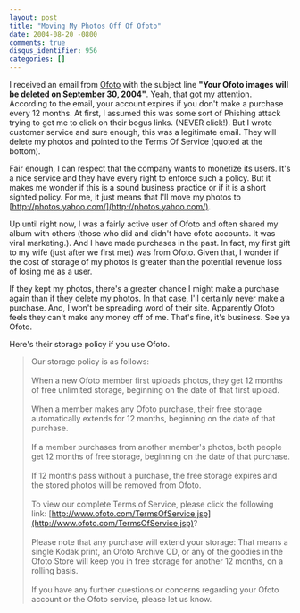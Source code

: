 ```yaml
---
layout: post
title: "Moving My Photos Off Of Ofoto"
date: 2004-08-20 -0800
comments: true
disqus_identifier: 956
categories: []
---
```

I received an email from [Ofoto](http://www.ofoto.com/) with the subject
line **"Your Ofoto images will be deleted on September 30, 2004"**.
Yeah, that got my attention. According to the email, your account
expires if you don't make a purchase every 12 months. At first, I
assumed this was some sort of Phishing attack trying to get me to click
on their bogus links. (NEVER click!). But I wrote customer service and
sure enough, this was a legitimate email. They will delete my photos and
pointed to the Terms Of Service (quoted at the bottom).

Fair enough, I can respect that the company wants to monetize its users.
It's a nice service and they have every right to enforce such a policy.
But it makes me wonder if this is a sound business practice or if it is
a short sighted policy. For me, it just means that I'll move my photos
to [http://photos.yahoo.com/](http://photos.yahoo.com/).

Up until right now, I was a fairly active user of Ofoto and often shared
my album with others (those who did and didn't have ofoto accounts. It
was viral marketing.). And I have made purchases in the past. In fact,
my first gift to my wife (just after we first met) was from Ofoto. Given
that, I wonder if the cost of storage of my photos is greater than the
potential revenue loss of losing me as a user.

If they kept my photos, there's a greater chance I might make a purchase
again than if they delete my photos. In that case, I'll certainly never
make a purchase. And, I won't be spreading word of their site.
Apparently Ofoto feels they can't make any money off of me. That's fine,
it's business. See ya Ofoto.

Here's their storage policy if you use Ofoto.

> Our storage policy is as follows: \
> \
>  When a new Ofoto member first uploads photos, they get 12 months of
> free unlimited storage, beginning on the date of that first upload. \
> \
>  When a member makes any Ofoto purchase, their free storage
> automatically extends for 12 months, beginning on the date of that
> purchase. \
> \
>  If a member purchases from another member's photos, both people get
> 12 months of free storage, beginning on the date of that purchase. \
> \
>  If 12 months pass without a purchase, the free storage expires and
> the stored photos will be removed from Ofoto. \
> \
>  To view our complete Terms of Service, please click the following
> link:
> [http://www.ofoto.com/TermsOfService.jsp](http://www.ofoto.com/TermsOfService.jsp)?
> \
> \
>  Please note that any purchase will extend your storage: That means a
> single Kodak print, an Ofoto Archive CD, or any of the goodies in the
> Ofoto Store will keep you in free storage for another 12 months, on a
> rolling basis. \
> \
>  If you have any further questions or concerns regarding your Ofoto
> account or the Ofoto service, please let us know.

